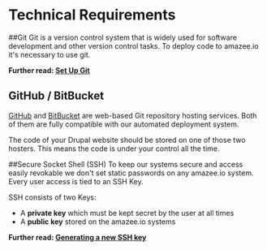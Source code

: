 # Technical Requirements

##Git
Git is a version control system that is widely used for software development and other version control tasks. To deploy code to amazee.io it's necessary to use git.

**Further read: [Set Up Git](https://help.github.com/articles/set-up-git/)**

## GitHub / BitBucket
[GitHub](http://github.com) and [BitBucket](http://bitbucket.org) are web-based Git repository hosting services. Both of them are fully compatible with our automated deployment system.

The code of your Drupal website should be stored on one of those two hosters. This means the code is under your control all the time.

##Secure Socket Shell (SSH)
To keep our systems secure and access easily revokable we don't set static passwords on any amazee.io system. Every user access is tied to an SSH Key. 

SSH consists of two Keys:

- A **private key** which must be kept secret by the user at all times
- A **public key** stored on the amazee.io systems

**Further read: [Generating a new SSH key](https://help.github.com/articles/generating-a-new-ssh-key-and-adding-it-to-the-ssh-agent/)**

